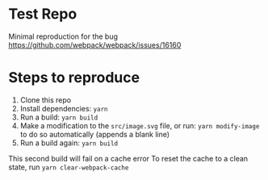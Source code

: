 # Test Repo

Minimal reproduction for the bug https://github.com/webpack/webpack/issues/16160


# Steps to reproduce

1. Clone this repo
2. Install dependencies: `yarn`
3. Run a build: `yarn build`
4. Make a modification to the `src/image.svg` file, or run: `yarn modify-image`
   to do so automatically (appends a blank line)
5. Run a build again: `yarn build`

This second build will fail on a cache error
To reset the cache to a clean state, run `yarn clear-webpack-cache`

